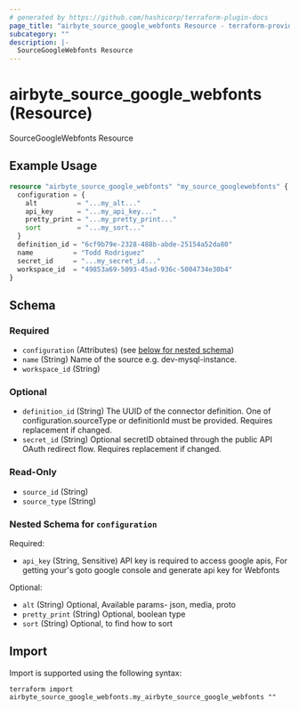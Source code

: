 ```yaml
---
# generated by https://github.com/hashicorp/terraform-plugin-docs
page_title: "airbyte_source_google_webfonts Resource - terraform-provider-airbyte"
subcategory: ""
description: |-
  SourceGoogleWebfonts Resource
---
```


# airbyte_source_google_webfonts (Resource)

SourceGoogleWebfonts Resource

## Example Usage

```terraform
resource "airbyte_source_google_webfonts" "my_source_googlewebfonts" {
  configuration = {
    alt          = "...my_alt..."
    api_key      = "...my_api_key..."
    pretty_print = "...my_pretty_print..."
    sort         = "...my_sort..."
  }
  definition_id = "6cf9b79e-2328-488b-abde-25154a52da80"
  name          = "Todd Rodriguez"
  secret_id     = "...my_secret_id..."
  workspace_id  = "49853a69-5093-45ad-936c-5004734e30b4"
}
```

<!-- schema generated by tfplugindocs -->
## Schema

### Required

- `configuration` (Attributes) (see [below for nested schema](#nestedatt--configuration))
- `name` (String) Name of the source e.g. dev-mysql-instance.
- `workspace_id` (String)

### Optional

- `definition_id` (String) The UUID of the connector definition. One of configuration.sourceType or definitionId must be provided. Requires replacement if changed.
- `secret_id` (String) Optional secretID obtained through the public API OAuth redirect flow. Requires replacement if changed.

### Read-Only

- `source_id` (String)
- `source_type` (String)

<a id="nestedatt--configuration"></a>
### Nested Schema for `configuration`

Required:

- `api_key` (String, Sensitive) API key is required to access google apis, For getting your's goto google console and generate api key for Webfonts

Optional:

- `alt` (String) Optional, Available params- json, media, proto
- `pretty_print` (String) Optional, boolean type
- `sort` (String) Optional, to find how to sort

## Import

Import is supported using the following syntax:

```shell
terraform import airbyte_source_google_webfonts.my_airbyte_source_google_webfonts ""
```

